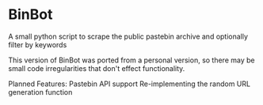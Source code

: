# BinBot
A small python script to scrape the public pastebin archive and optionally filter by keywords

This version of BinBot was ported from a personal version, so there may be small code irregularities that don't effect functionality.

Planned Features:
Pastebin API support
Re-implementing the random URL generation function
